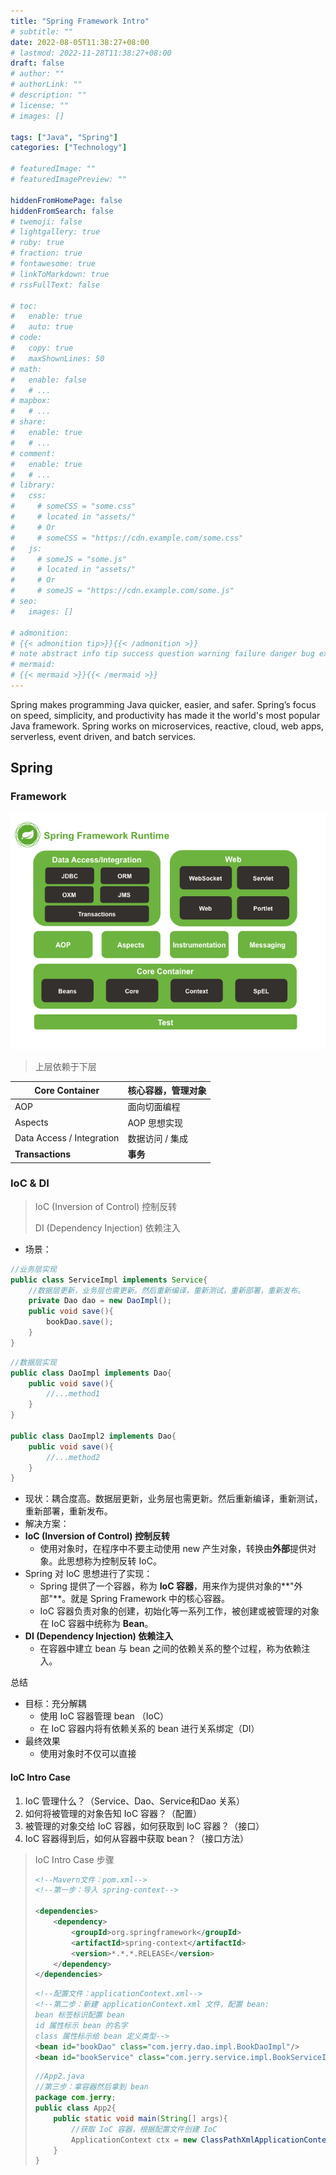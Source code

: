 ```yaml
---
title: "Spring Framework Intro"
# subtitle: ""
date: 2022-08-05T11:38:27+08:00
# lastmod: 2022-11-28T11:38:27+08:00
draft: false
# author: ""
# authorLink: ""
# description: ""
# license: ""
# images: []

tags: ["Java", "Spring"]
categories: ["Technology"]

# featuredImage: ""
# featuredImagePreview: ""

hiddenFromHomePage: false
hiddenFromSearch: false
# twemoji: false
# lightgallery: true
# ruby: true
# fraction: true
# fontawesome: true
# linkToMarkdown: true
# rssFullText: false

# toc:
#   enable: true
#   auto: true
# code:
#   copy: true
#   maxShownLines: 50
# math:
#   enable: false
#   # ...
# mapbox:
#   # ...
# share:
#   enable: true
#   # ...
# comment:
#   enable: true
#   # ...
# library:
#   css:
#     # someCSS = "some.css"
#     # located in "assets/"
#     # Or
#     # someCSS = "https://cdn.example.com/some.css"
#   js:
#     # someJS = "some.js"
#     # located in "assets/"
#     # Or
#     # someJS = "https://cdn.example.com/some.js"
# seo:
#   images: []

# admonition:
# {{< admonition tip>}}{{< /admonition >}}
# note abstract info tip success question warning failure danger bug example quote
# mermaid:
# {{< mermaid >}}{{< /mermaid >}}
---
```


Spring makes programming Java quicker, easier, and safer. Spring’s focus on speed, simplicity, and productivity has made it the world's most popular Java framework. Spring works on microservices, reactive, cloud, web apps, serverless, event driven, and batch services.

<!--more-->

## Spring

### Framework

![spring-overview](spring-overview.png "spring-overview")

> 上层依赖于下层

| Core Container            | 核心容器，管理对象 |
| ------------------------- | ------------------ |
| AOP                       | 面向切面编程       |
| Aspects                   | AOP 思想实现       |
| Data Access / Integration | 数据访问 / 集成    |
| **Transactions**          | **事务**           |

### IoC & DI

> IoC (Inversion of Control) 控制反转
>
> DI (Dependency Injection) 依赖注入

+ 场景：

```java
//业务层实现
public class ServiceImpl implements Service{
    //数据层更新，业务层也需更新。然后重新编译，重新测试，重新部署，重新发布。
    private Dao dao = new DaoImpl();
    public void save(){
        bookDao.save();
    }
}
```

```java
//数据层实现
public class DaoImpl implements Dao{
    public void save(){
        //...method1
    }
}

public class DaoImpl2 implements Dao{
    public void save(){
        //...method2
    }
}
```

+ 现状：耦合度高。数据层更新，业务层也需更新。然后重新编译，重新测试，重新部署，重新发布。
+ 解决方案：
+ **IoC (Inversion of Control) 控制反转**
  + 使用对象时，在程序中不要主动使用 new 产生对象，转换由**外部**提供对象。此思想称为控制反转 IoC。
+ Spring 对 IoC 思想进行了实现：
  + Spring 提供了一个容器，称为 **IoC 容器**，用来作为提供对象的**"外部"**。就是 Spring Framework 中的核心容器。
  + IoC 容器负责对象的创建，初始化等一系列工作，被创建或被管理的对象在 IoC 容器中统称为 **Bean**。
+ **DI (Dependency Injection) 依赖注入**
  + 在容器中建立 bean 与 bean 之间的依赖关系的整个过程，称为依赖注入。

总结

+ 目标：充分解耦
  + 使用 IoC 容器管理 bean （IoC）
  + 在 IoC 容器内将有依赖关系的 bean 进行关系绑定（DI）
+ 最终效果
  + 使用对象时不仅可以直接

#### IoC Intro Case

1. IoC 管理什么？（Service、Dao、Service和Dao 关系）
2. 如何将被管理的对象告知 IoC 容器？（配置）
3. 被管理的对象交给 IoC 容器，如何获取到 IoC 容器？（接口）
4. IoC 容器得到后，如何从容器中获取 bean？（接口方法）

> IoC Intro Case 步骤
>
> ```xml
> <!--Mavern文件：pom.xml-->
> <!--第一步：导入 spring-context-->
> 
> <dependencies>
>     <dependency>
>         <groupId>org.springframework</groupId>
>         <artifactId>spring-context</artifactId>
>         <version>*.*.*.RELEASE</version>
>     </dependency>
> </dependencies>
> ```
>
> ```xml
> <!--配置文件：applicationContext.xml-->
> <!--第二步：新建 applicationContext.xml 文件，配置 bean:
> bean 标签标识配置 bean
> id 属性标示 bean 的名字
> class 属性标示给 bean 定义类型-->
> <bean id="bookDao" class="com.jerry.dao.impl.BookDaoImpl"/>
> <bean id="bookService" class="com.jerry.service.impl.BookServiceImpl"/>
> ```
>
> ```java
> //App2.java
> //第三步：拿容器然后拿到 bean
> package com.jerry;
> public class App2{
>     public static void main(String[] args){
>         //获取 IoC 容器，根据配置文件创建 IoC
>         ApplicationContext ctx = new ClassPathXmlApplicationContext("applicationContext.xml");
>     }
> }
> ```
>
> 
